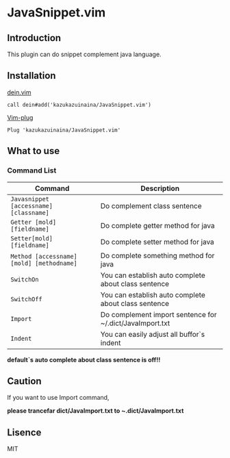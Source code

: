 # JavaSnippet.vim

## Introduction

This plugin can do snippet complement java language.

## Installation

[dein.vim](https://github.com/Shougo/dein.vim)

```
call dein#add('kazukazuinaina/JavaSnippet.vim')
```

[Vim-plug](https://github.com/Shougo/dein.vim)

```
Plug 'kazukazuinaina/JavaSnippet.vim'
```

## What to use

### Command List

| Command                                    | Description                                                        |
| -----------------------------------        | ------------------------------------------------------------------ |
| `Javasnippet [accessname] [classname]`     | Do complement class sentence                                       |
| `Getter [mold] [fieldname]`                | Do complete getter method for java                                 |
| `Setter[mold] [fieldname]`                 | Do complete setter method for java                                 |
| `Method [accessname] [mold] [methodname] ` | Do complete something method for java                              |
| `SwitchOn`                                 | You can establish auto complete about class sentence               |
| `SwitchOff`                                | You can establish auto complete about class sentence               |
| `Import`                                   | Do complement import sentence for ~/.dict/JavaImport.txt           |
| `Indent`                                   | You can easily adjust all buffor`s indent                          |

**default`s auto complete about class sentence is off!!**

## Caution

If you want to use Import command,

**please trancefar dict/JavaImport.txt to ~.dict/JavaImport.txt**

## Lisence

MIT
